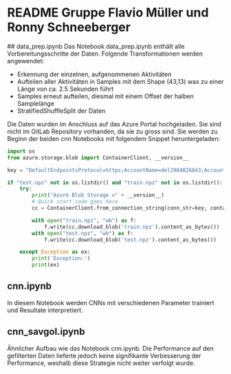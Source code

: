 # README Gruppe Flavio Müller und Ronny Schneeberger

## data_prep.ipynb
Das Notebook data_prep.ipynb enthält alle Vorbereitungsschritte der Daten. Folgende Transformationen werden angewendet:

* Erkennung der einzelnen, aufgenommenen Aktivitäten
* Aufteilen aller Aktivitäten in Samples mit dem Shape (43,13) was zu einer Länge von ca. 2.5 Sekunden führt
* Samples erneut aufteilen, diesmal mit einem Offset der halben Samplelänge
* StratifiedShuffleSplit der Daten 

Die Daten wurden im Anschluss auf das Azure Portal hochgeladen. Sie sind nicht im GitLab Repository vorhanden, da sie zu gross sind. Sie werden zu Beginn der beiden cnn Notebooks mit folgendem Snippet heruntergeladen:

```python
import os
from azure.storage.blob import ContainerClient, __version__

key = "DefaultEndpointsProtocol=https;AccountName=del2984826843;AccountKey=kSYohscGrcofRDfc45qylMvhfgaXZt2H37ofNaUsZHHWhN695wArQWA0YfgQvxN9IlFOPI3OnKE70w5xsC7GXw==;EndpointSuffix=core.windows.net"

if "test.npz" not in os.listdir() and "train.npz" not in os.listdir():
    try:
        print("Azure Blob Storage v" + __version__)
        # Quick start code goes here
        cc = ContainerClient.from_connection_string(conn_str=key, container_name='data-fm-rs')

        with open("train.npz", "wb") as f:
            f.write(cc.download_blob('train.npz').content_as_bytes())
        with open("test.npz", "wb") as f:
            f.write(cc.download_blob('test.npz').content_as_bytes())

    except Exception as ex:
        print('Exception:')
        print(ex)
```

## cnn.ipynb

In diesem Notebook werden CNNs mit verschiedenen Parameter trainiert und Resultate interpretiert. 

## cnn_savgol.ipynb

Ähnlicher Aufbau wie das Notebook cnn.ipynb. Die Performance auf den gefilterten Daten lieferte jedoch keine signifikante Verbesserung der Performance, weshalb diese Strategie nicht weiter verfolgt wurde.
